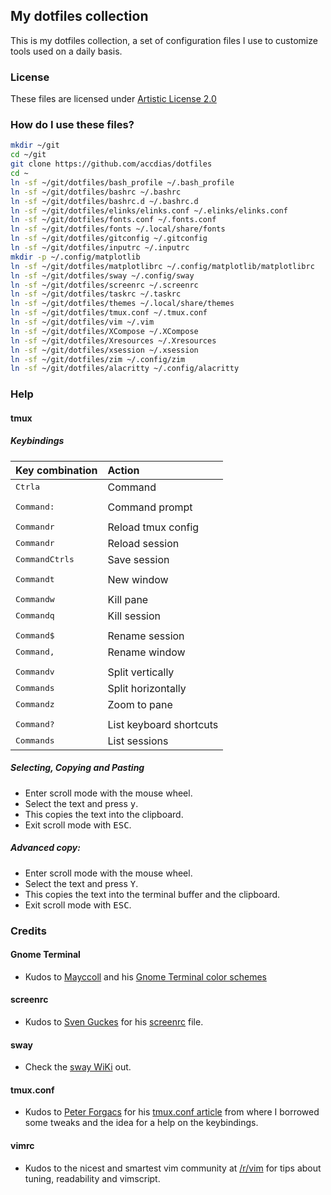 ## My dotfiles collection

This is my dotfiles collection, a set of configuration files I use to customize tools used on a daily basis.

### License

These files are licensed under [Artistic License 2.0](LICENSE.txt)

### How do I use these files?

```sh
mkdir ~/git
cd ~/git
git clone https://github.com/accdias/dotfiles
cd ~
ln -sf ~/git/dotfiles/bash_profile ~/.bash_profile
ln -sf ~/git/dotfiles/bashrc ~/.bashrc
ln -sf ~/git/dotfiles/bashrc.d ~/.bashrc.d
ln -sf ~/git/dotfiles/elinks/elinks.conf ~/.elinks/elinks.conf
ln -sf ~/git/dotfiles/fonts.conf ~/.fonts.conf
ln -sf ~/git/dotfiles/fonts ~/.local/share/fonts
ln -sf ~/git/dotfiles/gitconfig ~/.gitconfig
ln -sf ~/git/dotfiles/inputrc ~/.inputrc
mkdir -p ~/.config/matplotlib
ln -sf ~/git/dotfiles/matplotlibrc ~/.config/matplotlib/matplotlibrc
ln -sf ~/git/dotfiles/sway ~/.config/sway
ln -sf ~/git/dotfiles/screenrc ~/.screenrc
ln -sf ~/git/dotfiles/taskrc ~/.taskrc
ln -sf ~/git/dotfiles/themes ~/.local/share/themes
ln -sf ~/git/dotfiles/tmux.conf ~/.tmux.conf
ln -sf ~/git/dotfiles/vim ~/.vim
ln -sf ~/git/dotfiles/XCompose ~/.XCompose
ln -sf ~/git/dotfiles/Xresources ~/.Xresources
ln -sf ~/git/dotfiles/xsession ~/.xsession
ln -sf ~/git/dotfiles/zim ~/.config/zim
ln -sf ~/git/dotfiles/alacritty ~/.config/alacritty
```
### Help

#### tmux

##### Keybindings

| Key combination                               | Action                  |
|:----------------------------------------------|:------------------------|
| <kbd>Ctrl</kbd><kbd>a</kbd> 	                | Command                 |
|                                               |                         |
| <kbd>Command</kbd><kbd>:</kbd>                | Command prompt          |
|                                               |                         |
| <kbd>Command</kbd><kbd>r</kbd>                | Reload tmux config      |
| <kbd>Command</kbd><kbd>r</kbd>                | Reload session          |
| <kbd>Command</kbd><kbd>Ctrl</kbd><kbd>s</kbd> | Save session            |
|                                               |                         |
| <kbd>Command</kbd><kbd>t</kbd>                | New window              |
|                                               |                         |
| <kbd>Command</kbd><kbd>w</kbd>                | Kill pane               |
| <kbd>Command</kbd><kbd>q</kbd>                | Kill session            |
|                                               |                         |
| <kbd>Command</kbd><kbd>$</kbd>                | Rename session          |
| <kbd>Command</kbd><kbd>,</kbd>                | Rename window           |
|                                               |                         |
| <kbd>Command</kbd><kbd>v</kbd>                | Split vertically        |
| <kbd>Command</kbd><kbd>s</kbd>                | Split horizontally      |
| <kbd>Command</kbd><kbd>z</kbd>                | Zoom to pane            |
|                                               |                         |
| <kbd>Command</kbd><kbd>?</kbd>                | List keyboard shortcuts |
| <kbd>Command</kbd><kbd>s</kbd>                | List sessions           |

##### Selecting, Copying and Pasting

* Enter scroll mode with the mouse wheel.
* Select the text and press <kbd>y</kbd>.
* This copies the text into the clipboard.
* Exit scroll mode with <kbd>ESC</kbd>.

##### Advanced copy:

* Enter scroll mode with the mouse wheel.
* Select the text and press <kbd>Y</kbd>.
* This copies the text into the terminal buffer and the clipboard.
* Exit scroll mode with <kbd>ESC</kbd>.

### Credits

#### Gnome Terminal

* Kudos to [Mayccoll](https://github.com/Mayccoll) and his
[Gnome Terminal color schemes](https://github.com/Mayccoll/Gogh/blob/master/content/themes.md)

#### screenrc

* Kudos to [Sven Guckes](http://www.guckes.net) for his
[screenrc](http://www.guckes.net/Setup/screenrc) file.

#### sway
* Check the [sway WiKi](https://github.com/swaywm/sway/wiki) out.

#### tmux.conf

* Kudos to [Peter Forgacs](http://peterforgacs.github.io) for his
[tmux.conf article](http://peterforgacs.github.io/2017/04/25/Tmux/)
from where I borrowed some tweaks and the idea for a help on the keybindings.

#### vimrc

* Kudos to the nicest and smartest vim community at
[/r/vim](https://www.reddit.com/r/vim) for tips about
tuning, readability and vimscript.
